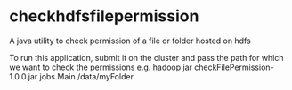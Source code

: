 # checkhdfsfilepermission
A java utility to check permission of a file or folder hosted on hdfs

To run this application, submit it on the cluster and pass the path for which we want to check the permissions
e.g.
hadoop jar checkFilePermission-1.0.0.jar jobs.Main /data/myFolder
